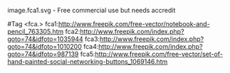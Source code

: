 image.fca1.svg - Free commercial use but needs accredit

#Tag <fca.>
fca1:http://www.freepik.com/free-vector/notebook-and-pencil_763305.htm
fca2:http://www.freepik.com/index.php?goto=74&idfoto=1035944
fca3:http://www.freepik.com/index.php?goto=74&idfoto=1010200
fca4:http://www.freepik.com/index.php?goto=74&idfoto=987139
fca5:http://www.freepik.com/free-vector/set-of-hand-painted-social-networking-buttons_1069146.htm
